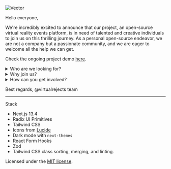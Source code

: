 ![Vector](https://github.com/virtualrejects/.github/assets/40698300/dfa3f0a3-bf78-46f1-83bc-850d2967a3e4)

Hello everyone,

We're incredibly excited to announce that our project, an open-source virtual reality events platform, is in need of talented and creative individuals to join us on this thrilling journey. As a personal open-source endeavor, we are not a company but a passionate community, and we are eager to welcome all the help we can get.

Check the ongoing project demo [here](https://open-beta-private.vercel.app/).

<details><summary> Who are we looking for?</summary>
<p>

We firmly believe that diversity fuels innovation. Whether you're a social butterfly with an extensive network of contacts, a skilled designer with an eye for captivating aesthetics, a brilliant developer who can bring virtual worlds to life, or a dedicated moderator with a passion for fostering a welcoming community, we invite people from all backgrounds to become a part of our collaborative project.

</p>
</details>

<details><summary>Why join us?</summary>
<p>

Our open-source project is all about coming together to create something remarkable. By joining our community, you'll have the chance to:

- Make a difference: Contribute to an open-source initiative that aims to enhance virtual reality events and experiences for all.
- Connect with like-minded enthusiasts: Engage with a network of passionate individuals who share your love for virtual reality and VRChat.
- Have a say in our community: We value every member's input and actively involve our contributors in shaping and running the Discord server community.
- Enjoy cool Discord roles: As an active participant, you'll be rewarded with special roles recognizing your contributions and showcasing your involvement.

</p>
</details> 

<details><summary>How can you get involved?</summary>
<p>

As an open-source project, we're eager to have you on board. To get started, simply add one of us on Discord and send a direct message. Don't hesitate to introduce yourself and let us know what aspect of the project excites you the most and how you'd like to contribute.

![image](https://github.com/virtualrejects/open-beta/assets/40698300/223668c8-f2b6-403d-9d04-fa5c6fbe8db3)

We truly value each person's involvement and are grateful for all the help we can get.

</p>
</details> 

Best regards,
@virtualrejects team

<hr />

Stack
- Next.js 13.4
- Radix UI Primitives
- Tailwind CSS
- Icons from [Lucide](https://lucide.dev)
- Dark mode with `next-themes`
- React Form Hooks
- Zod
- Tailwind CSS class sorting, merging, and linting.

Licensed under the [MIT license](https://github.com/shadcn/ui/blob/main/LICENSE.md).
